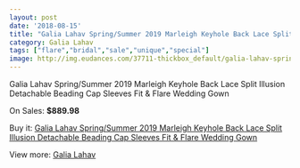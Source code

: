 ```yaml
---
layout: post
date: '2018-08-15'
title: "Galia Lahav Spring/Summer 2019 Marleigh Keyhole Back Lace Split Illusion Detachable Beading Cap Sleeves Fit & Flare Wedding Gown"
category: Galia Lahav
tags: ["flare","bridal","sale","unique","special"]
image: http://img.eudances.com/37711-thickbox_default/galia-lahav-spring-summer-2019-marleigh-keyhole-back-lace-split-illusion-detachable-beading-cap-sleeves-fit-flare-wedding-gown.jpg
---
```

Galia Lahav Spring/Summer 2019 Marleigh Keyhole Back Lace Split Illusion Detachable Beading Cap Sleeves Fit & Flare Wedding Gown

On Sales: **$889.98**
<a href="https://www.eudances.com/en/galia-lahav/11153-galia-lahav-spring-summer-2019-marleigh-keyhole-back-lace-split-illusion-detachable-beading-cap-sleeves-fit-flare-wedding-gown.html"><amp-img layout="responsive" width="600" height="600" src="//img.eudances.com/37711-thickbox_default/galia-lahav-spring-summer-2019-marleigh-keyhole-back-lace-split-illusion-detachable-beading-cap-sleeves-fit-flare-wedding-gown.jpg" alt="Galia Lahav Spring/Summer 2019 Marleigh Keyhole Back Lace Split Illusion Detachable Beading Cap Sleeves Fit & Flare Wedding Gown 0" /></a>
<a href="https://www.eudances.com/en/galia-lahav/11153-galia-lahav-spring-summer-2019-marleigh-keyhole-back-lace-split-illusion-detachable-beading-cap-sleeves-fit-flare-wedding-gown.html"><amp-img layout="responsive" width="600" height="600" src="//img.eudances.com/37715-thickbox_default/galia-lahav-spring-summer-2019-marleigh-keyhole-back-lace-split-illusion-detachable-beading-cap-sleeves-fit-flare-wedding-gown.jpg" alt="Galia Lahav Spring/Summer 2019 Marleigh Keyhole Back Lace Split Illusion Detachable Beading Cap Sleeves Fit & Flare Wedding Gown 1" /></a>
<a href="https://www.eudances.com/en/galia-lahav/11153-galia-lahav-spring-summer-2019-marleigh-keyhole-back-lace-split-illusion-detachable-beading-cap-sleeves-fit-flare-wedding-gown.html"><amp-img layout="responsive" width="600" height="600" src="//img.eudances.com/37714-thickbox_default/galia-lahav-spring-summer-2019-marleigh-keyhole-back-lace-split-illusion-detachable-beading-cap-sleeves-fit-flare-wedding-gown.jpg" alt="Galia Lahav Spring/Summer 2019 Marleigh Keyhole Back Lace Split Illusion Detachable Beading Cap Sleeves Fit & Flare Wedding Gown 2" /></a>
<a href="https://www.eudances.com/en/galia-lahav/11153-galia-lahav-spring-summer-2019-marleigh-keyhole-back-lace-split-illusion-detachable-beading-cap-sleeves-fit-flare-wedding-gown.html"><amp-img layout="responsive" width="600" height="600" src="//img.eudances.com/37713-thickbox_default/galia-lahav-spring-summer-2019-marleigh-keyhole-back-lace-split-illusion-detachable-beading-cap-sleeves-fit-flare-wedding-gown.jpg" alt="Galia Lahav Spring/Summer 2019 Marleigh Keyhole Back Lace Split Illusion Detachable Beading Cap Sleeves Fit & Flare Wedding Gown 3" /></a>
<a href="https://www.eudances.com/en/galia-lahav/11153-galia-lahav-spring-summer-2019-marleigh-keyhole-back-lace-split-illusion-detachable-beading-cap-sleeves-fit-flare-wedding-gown.html"><amp-img layout="responsive" width="600" height="600" src="//img.eudances.com/37712-thickbox_default/galia-lahav-spring-summer-2019-marleigh-keyhole-back-lace-split-illusion-detachable-beading-cap-sleeves-fit-flare-wedding-gown.jpg" alt="Galia Lahav Spring/Summer 2019 Marleigh Keyhole Back Lace Split Illusion Detachable Beading Cap Sleeves Fit & Flare Wedding Gown 4" /></a>

Buy it: [Galia Lahav Spring/Summer 2019 Marleigh Keyhole Back Lace Split Illusion Detachable Beading Cap Sleeves Fit & Flare Wedding Gown](https://www.eudances.com/en/galia-lahav/11153-galia-lahav-spring-summer-2019-marleigh-keyhole-back-lace-split-illusion-detachable-beading-cap-sleeves-fit-flare-wedding-gown.html "Galia Lahav Spring/Summer 2019 Marleigh Keyhole Back Lace Split Illusion Detachable Beading Cap Sleeves Fit & Flare Wedding Gown")

View more: [Galia Lahav](https://www.eudances.com/en/119-galia-lahav "Galia Lahav")